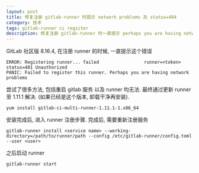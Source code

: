```yaml
---
layout: post
title: 修复注册 gitlab-runner 时提示 network problems 及 status=404 
category: 技术
tags: gitlab-runner ci regsiter
description: 修复注册 gitlab-runner 时一直提示 perhaps you are having network problems 及 status=404 
---
```


GitLab 社区版 8.16.4, 在注册 runner 的时候, 一直提示这个错误
```
ERROR: Registering runner... failed                 runner=<token> status=401 Unauthorized
PANIC: Failed to register this runner. Perhaps you are having network problems
```

尝试了很多方法, 包括重启 gitlab 服务 以及 runner 均无法. 最终通过更新 runner 至 1.11.1 解决. (如果已经是这个版本, 卸载干净再安装).

```
yum install gitlab-ci-multi-runner-1.11.1-1.x86_64
```

安装完成后, 进入 runner 注册步骤. 完成后, 需要重新注册服务

```
gitlab-runner install <service name> --working-directory=/path/to/runner/path --config /etc/gitlab-runner/config.toml --user <user>
```

之后启动 runner
```
gitlab-runner start
```

